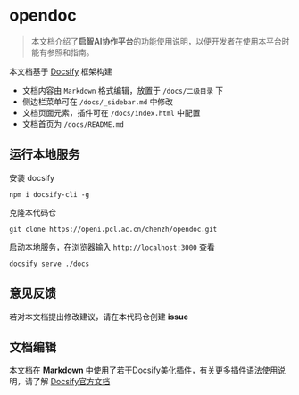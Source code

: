 # opendoc

> 本文档介绍了**启智AI协作平台**的功能使用说明，以便开发者在使用本平台时能有参照和指南。

本文档基于 [Docsify](https://docsify.js.org/#/?id=docsify) 框架构建

- 文档内容由 `Markdown` 格式编辑，放置于 `/docs/二级目录` 下
- 侧边栏菜单可在 `/docs/_sidebar.md` 中修改
- 文档页面元素，插件可在 `/docs/index.html` 中配置
- 文档首页为 `/docs/README.md`

## 运行本地服务

安装 docsify

```shell
npm i docsify-cli -g
```

克隆本代码仓

```shell
git clone https://openi.pcl.ac.cn/chenzh/opendoc.git
```

启动本地服务，在浏览器输入 `http://localhost:3000` 查看

```shell
docsify serve ./docs
```

## 意见反馈

若对本文档提出修改建议，请在本代码仓创建 **issue**

## 文档编辑

本文档在 **Markdown** 中使用了若干Docsify美化插件，有关更多插件语法使用说明，请了解 [Docsify官方文档](https://docsify.js.org/#/zh-cn/plugins)
